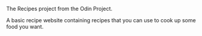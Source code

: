 The Recipes project from the Odin Project.

A basic recipe website containing recipes that you can use to cook up some food you want.

